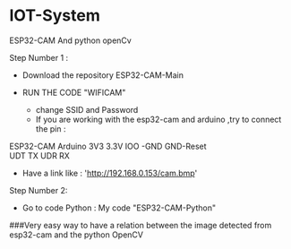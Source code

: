 # IOT-System
ESP32-CAM And python openCv

Step Number 1 :

* Download the repository ESP32-CAM-Main 

* RUN THE CODE "WIFICAM"
  - change SSID and Password 
  - If you are working with the esp32-cam and arduino ,try to connect the pin : 
  
ESP32-CAM                   Arduino 
 3V3                      3.3V
 IOO -GND                  GND-Reset  
 UDT                       TX
 UDR                       RX


*  Have a link like :  'http://192.168.0.153/cam.bmp'


Step Number 2:

* Go to code Python : My code "ESP32-CAM-Python" 

###Very easy way to have a relation between the image detected from esp32-cam and the python OpenCV
